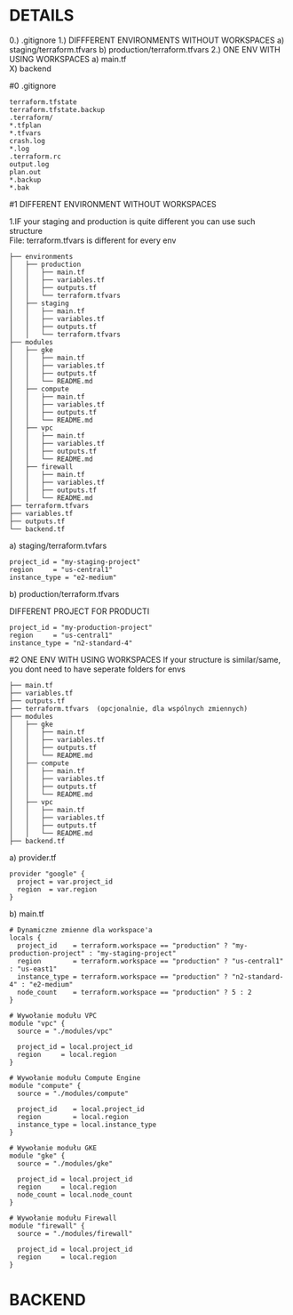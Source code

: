 # DETAILS
0.) .gitignore
1.) DIFFFERENT ENVIRONMENTS WITHOUT WORKSPACES 
  a) staging/terraform.tfvars
  b) production/terraform.tfvars
2.) ONE ENV WITH USING WORKSPACES
  a) main.tf  
X) backend


#0 .gitignore
```
terraform.tfstate
terraform.tfstate.backup
.terraform/
*.tfplan
*.tfvars
crash.log
*.log
.terraform.rc
output.log  
plan.out  
*.backup  
*.bak  
```

#1 DIFFERENT ENVIRONMENT WITHOUT WORKSPACES

1.IF your staging and production is quite different you can use such structure  
File: terraform.tfvars is different for every env  

```
├── environments
│   ├── production
│   │   ├── main.tf
│   │   ├── variables.tf
│   │   ├── outputs.tf
│   │   └── terraform.tfvars
│   ├── staging
│   │   ├── main.tf
│   │   ├── variables.tf
│   │   ├── outputs.tf
│   │   └── terraform.tfvars
├── modules
│   ├── gke
│   │   ├── main.tf
│   │   ├── variables.tf
│   │   ├── outputs.tf
│   │   └── README.md
│   ├── compute
│   │   ├── main.tf
│   │   ├── variables.tf
│   │   ├── outputs.tf
│   │   └── README.md
│   ├── vpc
│   │   ├── main.tf
│   │   ├── variables.tf
│   │   ├── outputs.tf
│   │   └── README.md
│   ├── firewall
│   │   ├── main.tf
│   │   ├── variables.tf
│   │   ├── outputs.tf
│   │   └── README.md
├── terraform.tfvars
├── variables.tf
├── outputs.tf
└── backend.tf
```
a) staging/terraform.tvfars  

```
project_id = "my-staging-project"
region     = "us-central1"
instance_type = "e2-medium"

```
b) production/terraform.tfvars

DIFFERENT PROJECT FOR PRODUCTI

```
project_id = "my-production-project"
region     = "us-central1"
instance_type = "n2-standard-4" 
```

#2 ONE ENV WITH USING WORKSPACES
If your structure is similar/same, you dont need to have seperate folders for envs  


```
├── main.tf
├── variables.tf
├── outputs.tf
├── terraform.tfvars  (opcjonalnie, dla wspólnych zmiennych)
├── modules
│   ├── gke
│   │   ├── main.tf
│   │   ├── variables.tf
│   │   ├── outputs.tf
│   │   └── README.md
│   ├── compute
│   │   ├── main.tf
│   │   ├── variables.tf
│   │   ├── outputs.tf
│   │   └── README.md
│   ├── vpc
│   │   ├── main.tf
│   │   ├── variables.tf
│   │   ├── outputs.tf
│   │   └── README.md
├── backend.tf
```
a) provider.tf

```
provider "google" {
  project = var.project_id
  region  = var.region
}
```

b) main.tf
```
# Dynamiczne zmienne dla workspace'a
locals {
  project_id    = terraform.workspace == "production" ? "my-production-project" : "my-staging-project"
  region        = terraform.workspace == "production" ? "us-central1" : "us-east1"
  instance_type = terraform.workspace == "production" ? "n2-standard-4" : "e2-medium"
  node_count    = terraform.workspace == "production" ? 5 : 2
}

# Wywołanie modułu VPC
module "vpc" {
  source = "./modules/vpc"
  
  project_id = local.project_id
  region     = local.region
}

# Wywołanie modułu Compute Engine
module "compute" {
  source = "./modules/compute"
  
  project_id    = local.project_id
  region        = local.region
  instance_type = local.instance_type
}

# Wywołanie modułu GKE
module "gke" {
  source = "./modules/gke"
  
  project_id = local.project_id
  region     = local.region
  node_count = local.node_count
}

# Wywołanie modułu Firewall
module "firewall" {
  source = "./modules/firewall"
  
  project_id = local.project_id
  region     = local.region
}
```

# BACKEND
